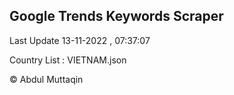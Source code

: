 

## Google Trends Keywords Scraper 
 
Last Update 13-11-2022 , 07:37:07

Country List :
VIETNAM.json



© Abdul Muttaqin 
